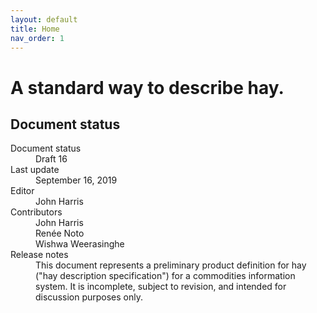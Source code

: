 ```yaml
---
layout: default
title: Home
nav_order: 1
---
```


# A standard way to describe hay.

## Document status

<dl>
  <dt>Document status</dt>
  <dd>Draft 16</dd>
  <dt>Last update</dt>
  <dd>September 16, 2019</dd>
  <dt>Editor</dt>
  <dd>John Harris</dd>
  <dt>Contributors</dt>
  <dd>John Harris<br>Renée Noto<br>Wishwa Weerasinghe</dd>
  <dt>Release notes</dt>
  <dd>This document represents a preliminary product definition for hay ("hay description specification") for a commodities information system. It is incomplete, subject to revision, and intended for discussion purposes only.</dd>
</dl>
